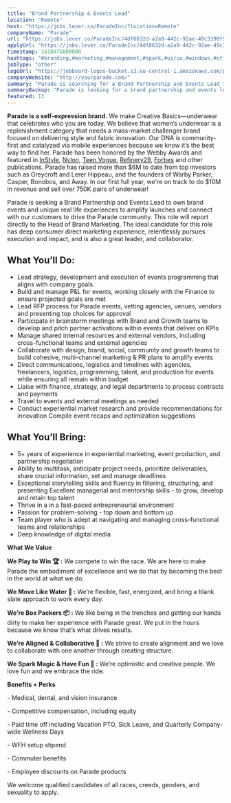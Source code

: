 ```yaml
---
title: "Brand Partnership & Events Lead"
location: "Remote"
host: "https://jobs.lever.co/ParadeInc/?location=Remote"
companyName: "Parade"
url: "https://jobs.lever.co/ParadeInc/4df8632d-a2a9-442c-92ae-49c3398f9b52"
applyUrl: "https://jobs.lever.co/ParadeInc/4df8632d-a2a9-442c-92ae-49c3398f9b52/apply"
timestamp: 1618876800000
hashtags: "#branding,#marketing,#management,#spark,#ui/ux,#windows,#office,#socialmedia,#finance,#optimization"
jobType: "other"
logoUrl: "https://jobboard-logos-bucket.s3.eu-central-1.amazonaws.com/parade"
companyWebsite: "http://yourparade.com/"
summary: "Parade is searching for a Brand Partnership and Events Lead that has 5+ years of experience in experiential marketing, event production, and partnership negotiation."
summaryBackup: "Parade is looking for a brand partnership and events lead that has experience in: #branding, #marketing, #windows."
featured: 13
---
```


**Parade is a self-expression brand.** We make Creative Basics—underwear that celebrates who you are today. We believe that women’s underwear is a replenishment category that needs a mass-market challenger brand focused on delivering style and fabric innovation. Our DNA is community-first and catalyzed via mobile experiences because we know it’s the best way to find her. Parade has been honored by the Webby Awards and featured in [InStyle](https://www.instyle.com/fashion/parade-underwear-review), [Nylon](https://www.nylon.com/parade-underwear-brand-founder), [Teen Vogue.](https://www.teenvogue.com/story/parade-underwear-thongs-review) [Refinery29](https://www.refinery29.com/en-us/2020/02/9351825/parade-game-time-size-inclusive-underwear-collection), [Forbes](https://www.forbes.com/sites/virgietovar/2019/11/19/new-underwear-brand-parade-offers-extended-sizing--sustainable-fabrics-for-9/#2a9abdb7192c) and other publications. Parade has raised more than $6M to date from top investors such as Greycroft and Lerer Hippeau, and the founders of Warby Parker, Casper, Bonobos, and Away. In our first full year, we're on track to do $10M in revenue and sell over 750K pairs of underwear!

Parade is seeking a Brand Partnership and Events Lead to own brand events and unique real life experiences to amplify launches and connect with our customers to drive the Parade community. This role will report directly to the Head of Brand Marketing. The ideal candidate for this role has deep consumer direct marketing experience, relentlessly pursues execution and impact, and is also a great leader, and collaborator.

## What You’ll Do:

*   Lead strategy, development and execution of events programming that aligns with company goals. 
*   Build and manage P&L for events, working closely with the Finance to ensure projected goals are met
*   Lead RFP process for Parade events, vetting agencies, venues, vendors and presenting top choices for approval
*   Participate in brainstorm meetings with Brand and Growth teams to develop and pitch partner activations within events that deliver on KPIs
*   Manage shared internal resources and external vendors, including cross-functional teams and external agencies
*   Collaborate with design, brand, social, community and growth teams to build cohesive, multi-channel marketing & PR plans to amplify events
*   Direct communications, logistics and timelines with agencies, freelancers, logistics, programming, talent, and production for events while ensuring all remain within budget
*   Liaise with finance, strategy, and legal departments to process contracts and payments
*   Travel to events and external meetings as needed
*   Conduct experiential market research and provide recommendations for innovation Compile event recaps and optimization suggestions   

## What You’ll Bring:

*   5+ years of experience in experiential marketing, event production, and partnership negotiation
*   Ability to multitask, anticipate project needs, prioritize deliverables, share crucial information, set and manage deadlines
*   Exceptional storytelling skills and fluency in filtering, structuring, and presenting Excellent managerial and mentorship skills - to grow, develop and retain top talent
*   Thrive in a in a fast-paced entrepreneurial environment
*   Passion for problem-solving - top down and bottom up
*   Team player who is adept at navigating and managing cross-functional teams and relationships
*   Deep knowledge of digital media  

**What We Value**

**We Play to Win 🏆 :** We compete to win the race. We are here to make Parade the embodiment of excellence and we do that by becoming the best in the world at what we do.

**We Move Like Water 🌊 :** We’re flexible, fast, energized, and bring a blank slate approach to work every day. 

**We’re Box Packers 📦 :** We like being in the trenches and getting our hands dirty to make her experience with Parade great. We put in the hours because we know that’s what drives results. 

**We’re Aligned & Collaborative 💚 :** We strive to create alignment and we love to collaborate with one another through creating structure. 

**We Spark Magic & Have Fun 🌟 :** We’re optimistic and creative people. We love fun and we embrace the ride. 

**Benefits + Perks**

\- Medical, dental, and vision insurance

\- Competitive compensation, including equity

\- Paid time off including Vacation PTO, Sick Leave, and Quarterly Company-wide Wellness Days

\- WFH setup stipend

\- Commuter benefits

\- Employee discounts on Parade products

We welcome qualified candidates of all races, creeds, genders, and sexuality to apply.
